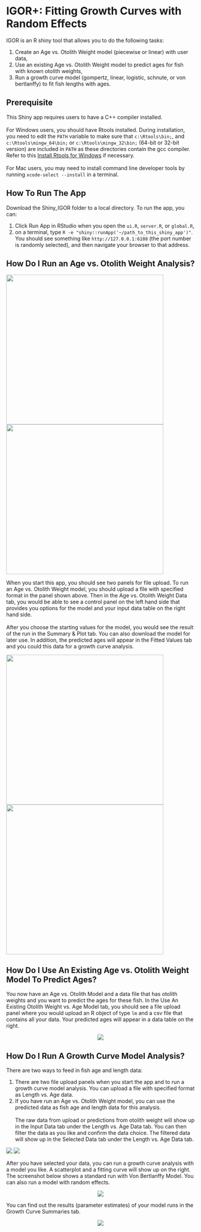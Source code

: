 # IGOR+: Fitting Growth Curves with Random Effects

IGOR is an R shiny tool that allows you to do the following tasks:
1. Create an Age vs. Otolith Weight model (piecewise or linear) with user data,
2. Use an existing Age vs. Otolith Weight model to predict ages for fish with known otolith weights,
3. Run a growth curve model (gompertz, linear, logistic, schnute, or von bertlanffy) to fit fish lengths with ages.

## Prerequisite

This Shiny app requires users to have a C++ compiler installed. 
<br></br>
For Windows users, you should have Rtools installed. During installation, you need to edit the `PATH` variable to make sure that `c:\Rtools\bin;`, and `c:\Rtools\mingw_64\bin;` or `c:\Rtools\mingw_32\bin;` (64-bit or 32-bit version) are included in `PATH` as these directories contain the gcc compiler. Refer to this [Install Rtools for Windows](https://github.com/stan-dev/rstan/wiki/Install-Rtools-for-Windows) if necessary.
<br></br>
For Mac users, you may need to install command line developer tools by running `xcode-select --install` in a terminal.

## How To Run The App

Download the Shiny_IGOR folder to a local directory. To run the app, you can:
1. Click Run App in RStudio when you open the `ui.R`, `server.R`, or `global.R`,
2. on a terminal, type `R -e "shiny::runApp('~/path_to_this_shiny_app')"`. You should see something like `http://127.0.0.1:6108` (the port number is randomly selected), and then navigate your browser to that address.


## How Do I Run an Age vs. Otolith Weight Analysis?
<p float = "left">
  <img src = "imgs/1.png" width = "420" height = "400" />
  <img src = "imgs/2.png" width = "420" height = "400" /> 
</p>
When you start this app, you should see two panels for file upload. To run an Age vs. Otolith Weight model, you should upload a file with specified format in the panel shown above. Then in the Age vs. Otolith Weight Data tab, you would be able to see a control panel on the left hand side that provides you options for the model and your input data table on the right hand side.
<br></br>
After you choose the starting values for the model, you would see the result of the run in the Summary & Plot tab. You can also download the model for later use. In addition, the predicted ages will appear in the Fitted Values tab and you could this data for a growth curve analysis.
<p float = "left">
  <img src = "imgs/3.png" width = "420" height = "400" />
  <img src = "imgs/4.png" width = "420" height = "400" /> 
</p>

## How Do I Use An Existing Age vs. Otolith Weight Model To Predict Ages?

You now have an Age vs. Otolith Model and a data file that has otolith weights and you want to predict the ages for these fish. In the Use An Existing Otolith Weight vs. Age Model tab, you should see a file upload panel where you would upload an R object of type `lm` and a csv file that contains all your data. Your predicted ages will appear in a data table on the right.
<p align = "center">
  <img src = "imgs/5.png" />
</p>

## How Do I Run A Growth Curve Model Analysis?

There are two ways to feed in fish age and length data: 
1. There are two file upload panels when you start the app and to run a growth curve model analysis. You can upload a file with specified format as Length vs. Age data.
2. If you have run an Age vs. Otolith Weight model, you can use the predicted data as fish age and length data for this analysis.
<br></br>
The raw data from upload or predictions from otolith weight will show up in the Input Data tab under the Length vs. Age Data tab. You can then filter the data as you like and confirm the data choice. The filtered data will show up in the Selected Data tab under the Length vs. Age Data tab.
<p float="left">
  <img src = "imgs/6.png" />
  <img src = "imgs/7.png" /> 
</p>
After you have selected your data, you can run a growth curve analysis with a model you like. A scatterplot and a fitting curve will show up on the right. The screenshot below shows a standard run with Von Bertlanffy Model. You can also run a model with random effects.
<p align = "center">
  <img src = "imgs/8.png" />
</p>
You can find out the results (parameter estimates) of your model runs in the Growth Curve Summaries tab.
<p align = "center">
  <img src = "imgs/9.png" />
</p>
